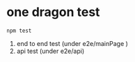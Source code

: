 # one dragon test

```npm test```

1. end to end test (under e2e/mainPage )
2. api test (under e2e/api)
